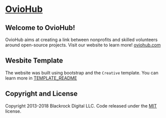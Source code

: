 # [OvioHub](http://oviohub.com)

## Welcome to OvioHub!
OvioHub aims at creating a link between nonprofits and skilled volunteers around open-source projects. Visit our website to learn more! [oviohub.com](https://oviohub.com)

## Wesbite Template
The website was built using bootstrap and the `Creative` template. You can learn more in [TEMPLATE_README](TEMPLATE_README.md)

## Copyright and License

Copyright 2013-2018 Blackrock Digital LLC. Code released under the [MIT](http://github.com/BlackrockDigital/startbootstrap-creative/blob/gh-pages/LICENSE) license.

